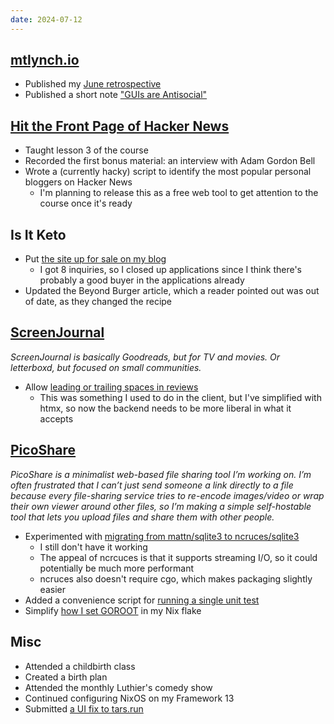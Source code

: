 ```yaml
---
date: 2024-07-12
---
```


## [mtlynch.io](https://mtlynch.io)

- Published my [June retrospective](https://mtlynch.io/retrospectives/2024/07/)
- Published a short note ["GUIs are Antisocial"](https://mtlynch.io/notes/guis-are-antisocial/)

## [Hit the Front Page of Hacker News](https://hitthefrontpage.com)

- Taught lesson 3 of the course
- Recorded the first bonus material: an interview with Adam Gordon Bell
- Wrote a (currently hacky) script to identify the most popular personal bloggers on Hacker News
  - I'm planning to release this as a free web tool to get attention to the course once it's ready

## Is It Keto

- Put [the site up for sale on my blog](https://mtlynch.io/notes/buy-is-it-keto/)
  - I got 8 inquiries, so I closed up applications since I think there's probably a good buyer in the applications already
- Updated the Beyond Burger article, which a reader pointed out was out of date, as they changed the recipe

## [ScreenJournal](https://thescreenjournal.com/)

_ScreenJournal is basically Goodreads, but for TV and movies. Or letterboxd, but focused on small communities._

- Allow [leading or trailing spaces in reviews](https://github.com/mtlynch/screenjournal/pull/298)
  - This was something I used to do in the client, but I've simplified with htmx, so now the backend needs to be more liberal in what it accepts

## [PicoShare](https://pico.rocks)

_PicoShare is a minimalist web-based file sharing tool I’m working on. I’m often frustrated that I can’t just send someone a link directly to a file because every file-sharing service tries to re-encode images/video or wrap their own viewer around other files, so I’m making a simple self-hostable tool that lets you upload files and share them with other people._

- Experimented with [migrating from mattn/sqlite3 to ncruces/sqlite3](https://github.com/mtlynch/picoshare/pull/567)
  - I still don't have it working
  - The appeal of ncrcuces is that it supports streaming I/O, so it could potentially be much more performant
  - ncruces also doesn't require cgo, which makes packaging slightly easier
- Added a convenience script for [running a single unit test](https://github.com/mtlynch/picoshare/pull/590)
- Simplify [how I set GOROOT](https://github.com/mtlynch/picoshare/pull/591) in my Nix flake

## Misc

- Attended a childbirth class
- Created a birth plan
- Attended the monthly Luthier's comedy show
- Continued configuring NixOS on my Framework 13
- Submitted [a UI fix to tars.run](https://github.com/danielmichaels/tars.run/pull/23)
